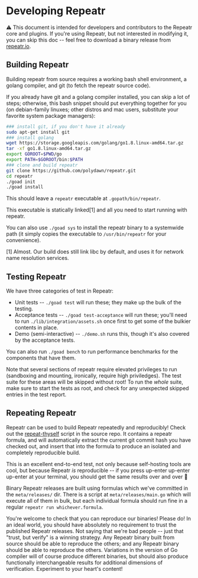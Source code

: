 Developing Repeatr
==================

:warning: This document is intended for developers and contributors to the Repeatr core and plugins.
If you're using Repeatr, but not interested in modifying it, you can skip this doc -- feel
free to download a binary release from [repeatr.io](http://repeatr.io/install#downloading-nightlies).



Building Repeatr
----------------

Building repeatr from source requires a working bash shell environment, a golang compiler, and git (to fetch the repeatr source code).

If you already have git and a golang compiler installed, you can skip a lot of steps; otherwise, this bash snippet should put everything together for you (on debian-family linuxes; other distros and mac users, substitute your favorite system package managers):

```bash
### install git, if you don't have it already
sudo apt-get install git
### install golang
wget https://storage.googleapis.com/golang/go1.8.linux-amd64.tar.gz
tar -xf go1.8.linux-amd64.tar.gz
export GOROOT=$PWD/go
export PATH=$GOROOT/bin:$PATH
### clone and build repeatr
git clone https://github.com/polydawn/repeatr.git
cd repeatr
./goad init
./goad install
```

This should leave a `repeatr` executable at `.gopath/bin/repeatr`.

This executable is statically linked[1] and all you need to start running with repeatr.

You can also use `./goad sys` to install the repeatr binary to a systemwide path
(it simply copies the executable to `/usr/bin/repeatr` for your convenience).

[1] Almost.  Our build does still link libc by default, and uses it for network name resolution services.



Testing Repeatr
---------------

We have three categories of test in Repeatr:

- Unit tests -- `./goad test` will run these; they make up the bulk of the testing.
- Acceptance tests -- `./goad test-acceptance` will run these; you'll need to run `./lib/integration/assets.sh` once first to get some of the bulkier contents in place.
- Demo (semi-interactive) -- `./demo.sh` runs this, though it's also covered by the acceptance tests.

You can also run `./goad bench` to run performance benchmarks for the components that have them.


Note that several sections of repeatr require elevated privileges to run
(sandboxing and mounting, ironically, require high priviledges).
The test suite for these areas will be skipped without root!
To run the *whole* suite, make sure to start the tests as root, and
check for any unexpected skipped entries in the test report.



Repeating Repeatr
-----------------

Repeatr can be used to build Repeatr repeatedly and reproducibly!
Check out the [repeat-thyself](../../repeat-thyself.sh) script in the source repo.
It contains a repeatr formula, and will automatically extract the current git commit
hash you have checked out, and insert that into the formula to produce an isolated
and completely reproducible build.

This is an excellent end-to-end test, not only because self-hosting tools are cool,
but because Repeatr *is* reproducible -- if you press up-enter up-enter up-enter
at your terminal, you should get the same results over and over :tada:

Binary Repeatr releases are built using formulas which we've committed in the `meta/releases/` dir.
There is a script at `meta/releases/main.go` which will execute all of them in bulk,
but each individual formula should run fine in a regular `repeatr run whichever.formula`.

You're welcome to check that you can reproduce our binaries!  Please do!
In an ideal world, you should have absolutely no requirement to trust the published Repeatr releases.
Not saying that we're bad people -- just that "trust, but verify" is a winning strategy.
Any Repeatr binary built from source should be able to reproduce the others;
and any Repeatr binary should be able to reproduce the others.
Variations in the version of Go compiler will of course produce different binaries,
but should also produce functionally interchangeable results for additional dimensions of verification.
Experiment to your heart's content!

